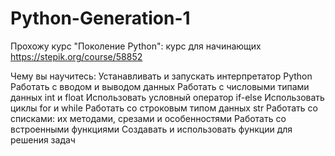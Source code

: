 # Python-Generation-1

Прохожу курс "Поколение Python": курс для начинающих
https://stepik.org/course/58852

Чему вы научитесь:
Устанавливать и запускать интерпретатор Python
Работать с вводом и выводом данных
Работать с числовыми типами данных int и float
Использовать условный оператор if-else
Использовать циклы for и while
Работать со строковым типом данных str
Работать со списками: их методами, срезами и особенностями
Работать со встроенными функциями
Создавать и использовать функции для решения задач
